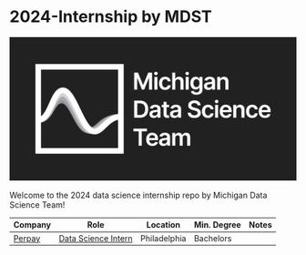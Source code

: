 # 2024-Internship by MDST

![](MDST_logo.png)

Welcome to the 2024 data science internship repo by Michigan Data Science Team!

| Company | Role | Location | Min. Degree | Notes |
| ------- | ---- | -------- | ----------- | ----- |
| [Perpay](https://perpay.com/careers) | [Data Science Intern](https://boards.greenhouse.io/perpay/jobs/4076978007) | Philadelphia | Bachelors | 